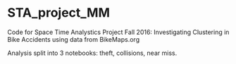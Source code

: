 # STA_project_MM

Code for Space Time Analystics Project Fall 2016: 
Investigating Clustering in Bike Accidents using data from BikeMaps.org

Analysis split into 3 notebooks: theft, collisions, near miss. 
